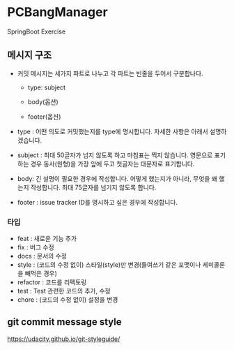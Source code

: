 # PCBangManager
SpringBoot Exercise

## 메시지 구조
  * 커밋 메시지는 세가지 파트로 나누고 각 파트는 빈줄을 두어서 구분합나다.

    * type: subject

    * body(옵션)

    * footer(옵션)
  * type : 어떤 의도로 커밋했는지를 type에 명시합니다. 자세한 사항은 아래서 설명하겠습니다.
  * subject : 최대 50글자가 넘지 않도록 하고 마침표는 찍지 않습니다. 영문으로 표기하는 경우 동사(원형)을 가장 앞에 두고 첫글자는 대문자로 표기합니다. 
  * body: 긴 설명이 필요한 경우에 작성합니다. 어떻게 했는지가 아니라, 무엇을 왜 했는지 작성합니다. 최대 75글자를 넘기지 않도록 합니다.
  * footer : issue tracker ID를 명시하고 싶은 경우에 작성합니다.
  
  ### 타입
   * feat : 새로운 기능 추가
   * fix : 버그 수정
   * docs : 문서의 수정
   * style : (코드의 수정 없이) 스타일(style)만 변경(들여쓰기 같은 포맷이나 세미콜론을 빼먹은 경우)
   * refactor : 코드를 리펙토링
   * test : Test 관련한 코드의 추가, 수정
   * chore : (코드의 수정 없이) 설정을 변경

 ## **git commit message style**
  https://udacity.github.io/git-styleguide/

